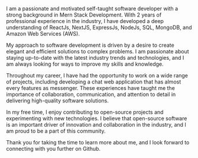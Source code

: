 I am a passionate and motivated self-taught software developer with a strong background in Mern Stack Development. With 2 years of professional experience in the industry, I have developed a deep understanding of ReactJs, NextJS, ExpressJs, NodeJs, SQL, MongoDB, and Amazon Web Services (AWS).

My approach to software development is driven by a desire to create elegant and efficient solutions to complex problems. I am passionate about staying up-to-date with the latest industry trends and technologies, and I am always looking for ways to improve my skills and knowledge.

Throughout my career, I have had the opportunity to work on a wide range of projects, including developing a chat web application that has almost every features as messenger. These experiences have taught me the importance of collaboration, communication, and attention to detail in delivering high-quality software solutions.

In my free time, I enjoy contributing to open-source projects and experimenting with new technologies. I believe that open-source software is an important driver of innovation and collaboration in the industry, and I am proud to be a part of this community.

Thank you for taking the time to learn more about me, and I look forward to connecting with you further on Github.










